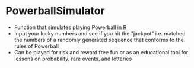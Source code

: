 # PowerballSimulator
- Function that simulates playing Powerball in R
- Input your lucky numbers and see if you hit the "jackpot" i.e. matched the numbers of a randomly generated sequence that conforms to the rules of Powerball
- Can be played for risk and reward free fun or as an educational tool for lessons on probability, rare events, and lotteries
